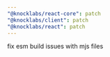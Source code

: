 ```yaml
---
"@knocklabs/react-core": patch
"@knocklabs/client": patch
"@knocklabs/react": patch
---
```


fix esm build issues with mjs files

